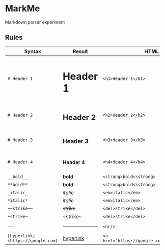# MarkMe

Markdown parser experiment

## Rules
|Syntax|Result|HTML|
|-|-|-|
|`# Header 1`|<h1>Header 1</h1>|`<h1>Header 1</h1>`|
|`# Header 2`|<h2>Header 2</h2>|`<h2>Header 2</h2>`|
|`# Header 3`|<h3>Header 3</h3>|`<h3>Header 3</h3>`|
|`# Header 4`|<h4>Header 4</h4>|`<h4>Header 4</h4>`|
|`__bold__`|__bold__|`<strong>bold<\strong>`|
|`**bold**`|**bold**|`<strong>bold<\strong>`|
|`_italic_`|_italic_|`<em>italic</em>`|
|`*italic*`|*italic*|`<em>italic</em>`|
|`~~strike~~`|~~strike~~|`<del>strike</del>`|
|`~strike~`|~strike~|`<del>strike</del>`|
|`---`|<hr/>|`<hr/>`|
|`[hyperlink](https://google.com)`|[hyperlink](https://google.com)|`<a href="https://google.com">hyperlink</a>`|
